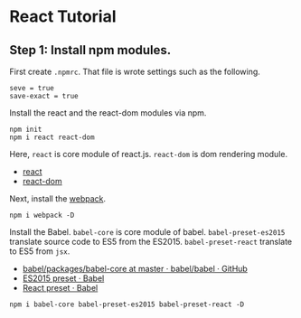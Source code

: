React Tutorial
================

## Step 1: Install npm modules.

First create `.npmrc`. That file is wrote settings such as the following.

```
seve = true
save-exact = true
```

Install the react and the react-dom modules via npm.

```
npm init
npm i react react-dom
```

Here, `react` is core module of react.js.
`react-dom` is dom rendering module.

- [react](https://www.npmjs.com/package/react)
- [react-dom](https://www.npmjs.com/package/react-dom)


Next, install the [webpack](https://www.npmjs.com/package/webpack).

```
npm i webpack -D
```

Install the Babel.
`babel-core` is core module of babel.
`babel-preset-es2015` translate source code to ES5 from the ES2015.
`babel-preset-react` translate to ES5 from `jsx`.
 
- [babel/packages/babel-core at master · babel/babel · GitHub](https://github.com/babel/babel/tree/master/packages/babel-core)
- [ES2015 preset · Babel](http://babeljs.io/docs/plugins/preset-es2015/)
- [React preset · Babel](http://babeljs.io/docs/plugins/preset-react/)


```
npm i babel-core babel-preset-es2015 babel-preset-react -D
```
